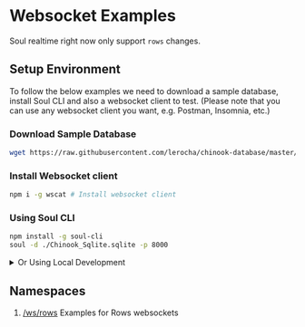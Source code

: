 # Websocket Examples

Soul realtime right now only support `rows` changes.

## Setup Environment

To follow the below examples we need to download a sample database, install Soul CLI and also a websocket client to test.
(Please note that you can use any websocket client you want, e.g. Postman, Insomnia, etc.)

### Download Sample Database

```bash
wget https://raw.githubusercontent.com/lerocha/chinook-database/master/ChinookDatabase/DataSources/Chinook_Sqlite.sqlite # Download sample sqlite database
```

### Install Websocket client

```bash
npm i -g wscat # Install websocket client
```

### Using Soul CLI
```bash
npm install -g soul-cli
soul -d ./Chinook_Sqlite.sqlite -p 8000
```

<details>
  <summary>Or Using Local Development</summary>
  
```bash
git clone https://github.com/thevahidal/soul # Clone project
cd core/
npm install # Install dependencies
npm link # might need `sudo` 
soul -d ./Chinook_Sqlite.sqlite -p 8000
```
</details>


## Namespaces

1. [/ws/rows](/docs/ws/rows-examples.md) Examples for Rows websockets
